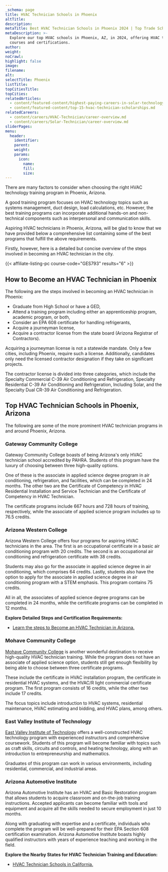 ```yaml
---
_schema: page
title: HVAC Technician Schools in Phoenix
altTitle:
description:
metaTitle: Best HVAC Technician Schools in Phoenix 2024 | Top Trade Schools
metaDescription: >-
  Explore our top HVAC schools in Phoenix, AZ, in 2024, offering HVAC technician
  courses and certifications.
author:
weight:
noCrawl:
highlight: false
image:
filename:
alt:
selectTitle: Phoenix
listTitle:
topCitiesTitle:
topCities:
relatedArticles:
  - content/featured-content/highest-paying-careers-in-solar-technology.md
  - content/featured-content/top-15-hvac-technician-scholarships.md
relatedCareers:
  - content/careers/HVAC-Technician/career-overview.md
  - content/careers/Solar-Technician/career-overview.md
sliderPages:
menu:
  header:
    identifier:
    parent:
    weight:
    params:
      icon:
        name:
        fill:
        size:
---
```

There are many factors to consider when choosing the right HVAC technology training program in Phoenix, Arizona.

A good training program focuses on HVAC technology topics such as systems management, duct design, load calculations, etc. However, the best training programs can incorporate additional hands-on and non-technical components such as interpersonal and communication skills.

Aspiring HVAC technicians in Phoenix, Arizona, will be glad to know that we have provided below a comprehensive list containing some of the best programs that fulfill the above requirements.

Firstly, however, here is a detailed but concise overview of the steps involved in becoming an HVAC technician in the city.

{{< affiliate-listing-pc course-code="GES793" results="6" >}}

## **How to Become an HVAC Technician in Phoenix**

The following are the steps involved in becoming an HVAC technician in Phoenix:

* Graduate from High School or have a GED,
* Attend a training program including either an apprenticeship program, academic program, or both,
* Consider an EPA 608 certificate for handling refrigerants,
* Acquire a journeyman license,
* Acquire a contractor license from the state board (Arizona Registrar of Contractors).

Acquiring a journeyman license is not a statewide mandate. Only a few cities, including Phoenix, require such a license. Additionally, candidates only need the licensed contractor designation if they take on significant projects.

The contractor license is divided into three categories, which include the Specialty Commercial C-39 Air Conditioning and Refrigeration, Specialty Residential C-39 Air Conditioning and Refrigeration, Including Solar, and the Specialty Dual CR-39 Air Conditioning and Refrigeration.

## **Top HVAC Technician Schools in Phoenix, Arizona**

The following are some of the more prominent HVAC technician programs in and around Phoenix, Arizona.

### **Gateway Community College**

Gateway Community College boasts of being Arizona's only HVAC technician school accredited by PAHRA. Students of this program have the luxury of choosing between three high-quality options.

One of these is the associate in applied science degree program in air conditioning, refrigeration, and facilities, which can be completed in 24 months. The other two are the Certificate of Competency in HVAC Residential Installation and Service Technician and the Certificate of Competency in HVAC Technician.

The certificate programs include 667 hours and 728 hours of training, respectively, while the associate of applied science program includes up to 76.5 credits.

### Arizona Western College

Arizona Western College offers four programs for aspiring HVAC technicians in the area. The first is an occupational certificate in a basic air conditioning program with 20 credits. The second is an occupational air conditioning and refrigeration certificate with 38 credits.

Students may also go for the associate in applied science degree in air conditioning, which comprises 64 credits. Lastly, students also have the option to apply for the associate in applied science degree in air conditioning program with a STEM emphasis. This program contains 75 credits.

All in all, the associates of applied science degree programs can be completed in 24 months, while the certificate programs can be completed in 12 months.

**Explore Detailed Steps and Certification Requirements:**

* [Learn the steps to Become an HVAC Technician in Arizona.](https://toptradeschools.com/near-you/hvac/arizona/)

### Mohave Community College

[Mohave Community College](https://www.mohave.edu/) is another wonderful destination to receive high-quality HVAC technician training. While the program does not have an associate of applied science option, students still get enough flexibility by being able to choose between three certificate programs.

These include the certificate in HVAC installation program, the certificate in residential HVAC systems, and the HVAC/R light commercial certificate program. The first program consists of 16 credits, while the other two include 17 credits.

The focus topics include introduction to HVAC systems, residential maintenance, HVAC estimating and bidding, and HVAC plans, among others.

### East Valley Institute of Technology

[East Valley Institute of Technology](https://www.evit.edu/) offers a well-constructed HVAC technology program with experienced instructors and comprehensive coursework. Students of this program will become familiar with topics such as craft skills, circuits and controls, and heating technology, along with an introduction to entrepreneurship and mathematics.

Graduates of this program can work in various environments, including residential, commercial, and industrial areas.

### Arizona Automotive Institute

Arizona Automotive Institute has an HVAC and Basic Restoration program that allows students to acquire classroom and on-the-job training instructions. Accepted applicants can become familiar with tools and equipment and acquire all the skills needed to secure employment in just 10 months.

Along with graduating with expertise and a certificate, individuals who complete the program will be well-prepared for their EPA Section 608 certification examination. Arizona Automotive Institute boasts highly qualified instructors with years of experience teaching and working in the field.

**Explore the Nearby States for HVAC Technician Training and Education:**

* [HVAC Technician Schools in California.](https://toptradeschools.com/near-you/hvac/california/)